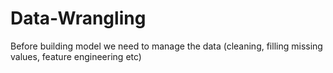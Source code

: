 # Data-Wrangling
Before building model we need to manage the data (cleaning, filling missing values, feature engineering etc)
